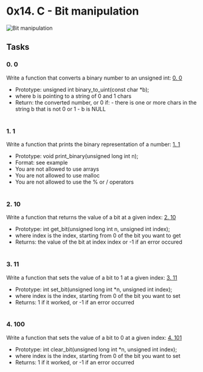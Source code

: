 # 0x14. C - Bit manipulation
![Bit manipulation](https://s3.amazonaws.com/intranet-projects-files/holbertonschool-low_level_programming/232/bitwise.PNG)

## Tasks

### 0. 0
Write a function that converts a binary number to an unsigned int: [0. 0](0-binary_to_uint.c)
 - Prototype: unsigned int binary_to_uint(const char *b);
 - where b is pointing to a string of 0 and 1 chars
 - Return: the converted number, or 0 if:
        - there is one or more chars in the string b that is not 0 or 1
        - b is NULL 
<br><br>
### 1. 1
Write a function that prints the binary representation of a number: [1. 1](1-print_binary.c)

  - Prototype: void print_binary(unsigned long int n);
  - Format: see example
  - You are not allowed to use arrays
  - You are not allowed to use malloc
  - You are not allowed to use the % or / operators
<br><br>
### 2. 10
Write a function that returns the value of a bit at a given index: [2. 10](2-get_bit.c)

  - Prototype: int get_bit(unsigned long int n, unsigned int index);
  - where index is the index, starting from 0 of the bit you want to get
  - Returns: the value of the bit at index index or -1 if an error occured
<br><br>
### 3. 11
Write a function that sets the value of a bit to 1 at a given index: [3. 11](0x14-bit_manipulation/3-set_bit.c)

  - Prototype: int set_bit(unsigned long int *n, unsigned int index);
  - where index is the index, starting from 0 of the bit you want to set
  - Returns: 1 if it worked, or -1 if an error occurred
<br><br>
### 4. 100
Write a function that sets the value of a bit to 0 at a given index: [4. 101](4-clear_bit.c)

  - Prototype: int clear_bit(unsigned long int *n, unsigned int index);
  - where index is the index, starting from 0 of the bit you want to set
  - Returns: 1 if it worked, or -1 if an error occurred

